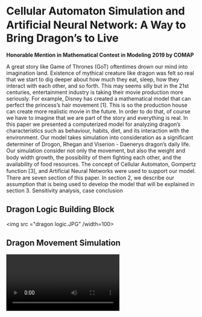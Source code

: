# Cellular Automaton Simulation and Artiﬁcial Neural Network: A Way to Bring Dragon’s to Live
**Honorable Mention in Mathematical Contest in Modeling 2019 by COMAP**

A great story like Game of Thrones (GoT) oftentimes drown our mind into imagination land. Existence of mythical creature like dragon was felt so real that we start to dig deeper about how much they eat, sleep, how they interact with each other, and so forth. This may seems silly but in the 21st centuries, entertainment industry is taking their movie production more seriously. For example, Disney has created a mathematical model that can perfect the princess’s hair movement [1]. This is so the production house can create more realistic movie in the future. In order to do that, of course we have to imagine that we are part of the story and everything is real. In this paper we presented a computerized model for analyzing dragon’s characteristics such as behaviour, habits, diet, and its interaction with the environment. Our model takes simulation into consideration as a signiﬁcant determiner of Drogon, Rhegan and Viserion - Daenerys dragon’s daily life. Our simulation consider not only the movement, but also the weight and body width growth, the possibility of them ﬁghting each other, and the availability of food resources. The concept of Cellular Automaton, Gompertz function [3], and Artiﬁcial Neural Networks were used to support our model. There are seven section of this paper. In section 2, we describe our assumption that is being used to develop the model that will be explained in section 3. Sensitivity analysis, case conclusion

## Dragon Logic Building Block 
<img src ="dragon logic.JPG" /width=100>

## Dragon Movement Simulation 
<video src="dragonsimulation2.mp4"></video>
